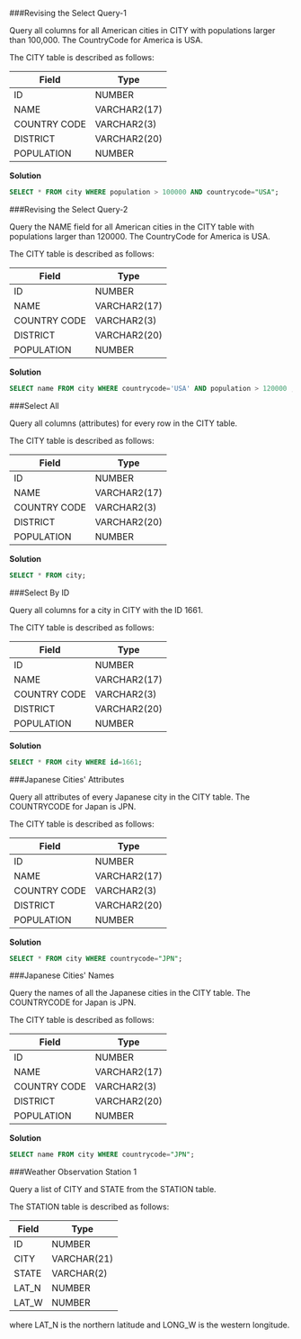 ###Revising the Select Query-1

Query all columns for all American cities in CITY with populations larger than 100,000. The CountryCode for America is USA.

The CITY table is described as follows:

|Field 	      | Type          |
|------------ |---------------|
|ID 	        |  NUMBER       |
|NAME 	      | VARCHAR2(17)  |
|COUNTRY CODE |  	VARCHAR2(3) |
|DISTRICT 	  |  VARCHAR2(20) |
|POPULATION 	| NUMBER        |

**Solution**
```sql
SELECT * FROM city WHERE population > 100000 AND countrycode="USA";
```

###Revising the Select Query-2

Query the NAME field for all American cities in the CITY table with populations larger than 120000. The CountryCode for America is USA. 

The CITY table is described as follows:

|Field 	      | Type          |
|------------ |---------------|
|ID 	        |  NUMBER       |
|NAME 	      | VARCHAR2(17)  |
|COUNTRY CODE |  	VARCHAR2(3) |
|DISTRICT 	  |  VARCHAR2(20) |
|POPULATION 	| NUMBER        |

**Solution**
```sql
SELECT name FROM city WHERE countrycode='USA' AND population > 120000 ;
```

###Select All

Query all columns (attributes) for every row in the CITY table.

The CITY table is described as follows:

|Field 	      | Type          |
|------------ |---------------|
|ID 	        |  NUMBER       |
|NAME 	      | VARCHAR2(17)  |
|COUNTRY CODE |  	VARCHAR2(3) |
|DISTRICT 	  |  VARCHAR2(20) |
|POPULATION 	| NUMBER        |

**Solution**
```sql
SELECT * FROM city;
```

###Select By ID

Query all columns for a city in CITY with the ID 1661.

The CITY table is described as follows:

|Field 	      | Type          |
|------------ |---------------|
|ID 	        |  NUMBER       |
|NAME 	      | VARCHAR2(17)  |
|COUNTRY CODE |  	VARCHAR2(3) |
|DISTRICT 	  |  VARCHAR2(20) |
|POPULATION 	| NUMBER        |

**Solution**
```sql
SELECT * FROM city WHERE id=1661;
```

###Japanese Cities' Attributes

Query all attributes of every Japanese city in the CITY table. The COUNTRYCODE for Japan is JPN. 

The CITY table is described as follows:

|Field 	      | Type          |
|------------ |---------------|
|ID 	        |  NUMBER       |
|NAME 	      | VARCHAR2(17)  |
|COUNTRY CODE |  	VARCHAR2(3) |
|DISTRICT 	  |  VARCHAR2(20) |
|POPULATION 	| NUMBER        |

**Solution**
```sql
SELECT * FROM city WHERE countrycode="JPN";
```

###Japanese Cities' Names

Query the names of all the Japanese cities in the CITY table. The COUNTRYCODE for Japan is JPN. 

The CITY table is described as follows:

|Field 	      | Type          |
|------------ |---------------|
|ID 	        |  NUMBER       |
|NAME 	      | VARCHAR2(17)  |
|COUNTRY CODE |  	VARCHAR2(3) |
|DISTRICT 	  |  VARCHAR2(20) |
|POPULATION 	| NUMBER        |

**Solution**
```sql
SELECT name FROM city WHERE countrycode="JPN";
```

###Weather Observation Station 1

Query a list of CITY and STATE from the STATION table. 

The STATION table is described as follows: 

|Field  | Type        |
|-------|-------------|
|ID     | NUMBER      |
|CITY   | VARCHAR(21) |
|STATE  | VARCHAR(2)  |
|LAT_N  | NUMBER      |
|LAT_W  | NUMBER      |

where LAT_N is the northern latitude and LONG_W is the western longitude.







